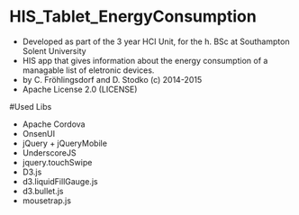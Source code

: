 # HIS_Tablet_EnergyConsumption
- Developed as part of the 3 year HCI Unit, for the h. BSc at Southampton Solent University
- HIS app that gives information about the energy consumption of a managable list of eletronic devices.
- by C. Fröhlingsdorf and D. Stodko (c) 2014-2015
- Apache License 2.0 (LICENSE)

#Used Libs
- Apache Cordova
- OnsenUI
- jQuery + jQueryMobile
- UnderscoreJS
- jquery.touchSwipe
- D3.js
- d3.liquidFillGauge.js
- d3.bullet.js
- mousetrap.js
